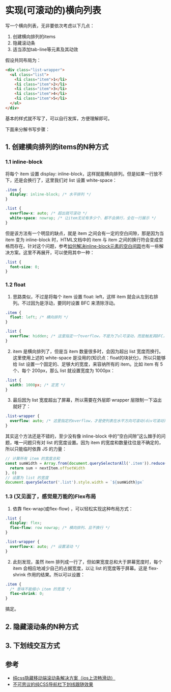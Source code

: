 # 实现(可滚动的)横向列表

写一个横向列表，无非要依次考虑以下几点：

1. 创建横向排列的items
2. 隐藏滚动条
3. 适当添加tab-line等元素及其动效

假设共同布局为：
```html
<div class="list-wrapper">
  <ul class="list">
    <li class="item">1</li>
    <li class="item">2</li>
    <li class="item">3</li>
    <li class="item">4</li>
    <li class="item">5</li>
  </ul>
</div>
```
基本的样式就不写了，可以自行发挥，方便理解即可。

下面来分解书写步骤：

## 1. 创建横向排列的items的N种方式

### 1.1 inline-block

将每个 item 设置 display: inline-block，这样就能横向排列。但是如果一行放不下，还是会换行了，这里我们对 list 设置 white-space：
```css
.item {
  display: inline-block; /* 水平排列 */
}

.list {
  overflow-x: auto; /* 超出就可滚动 */
  white-space: nowrap; /* 让item无论有多少个、都不会换行，全在一行展示 */
}
```

但是该方法有一个明显的缺点，就是 item 之间会有一定的空白间隙，那是因为当 item 变为 inline-block 时，HTML文档中的 item 与 item 之间的换行符会变成空格而存在。针对这个问题，参考[如何解决inline-block元素的空白间距](https://www.w3cplus.com/css/fighting-the-space-between-inline-block-elements)也有一些解决方案。这里不再展开，可以使用其中一种：

```css
.list {
  font-size: 0;
}
```

### 1.2 float

1. 思路类似，不过是将每个 item 设置 float: left，这样 item 就会从左到右排列。不过因为是浮动，要同时设置 BFC 来清除浮动。

```css
.item {
  float: left; /* 横向排列 */
}

.list {
  overflow: hidden; /* 这里指定一个overflow，不是为了ul可滚动，而是触发其BFC，使高度不塌陷 */
}
```

2. item 是横向排列了，但是当 item 数量很多时，会因为超出 list 宽度而换行。这里使用上述的 white-space 是没用的(知识点：float的块状化)，所以只能够给 list 设置一个固定的、足够大的宽度，来容纳所有的 item。比如 item 有 5 个、每个 200px，那么 list 就设置宽度为 1000px：

```css
.list {
  width: 1000px; /* 定宽 */
}
```

3. 最后因为 list 宽度超出了屏幕，所以需要在外层即 wrapper 层限制一下溢出就好了：
```css
.list-wrapper {
  overflow: auto; /* 这里指定的overflow，才是使列表在水平方向可滚动(div可滚动) */
}
```

其实这个方法还是不错的，至少没有像 inline-block 中的“空白间隙”这么棘手的问题，唯一问题只有对 list 的宽度设置。因为 item 的宽度和数量往往是不确定的，所以只能临时依靠 JS 的力量：

```js
// 计算所有 item 的宽度总和
const sumWidth = Array.from(document.querySelectorAll('.item')).reduce((sum, nextItem) => {
  return sum + nextItem.offsetWidth
}, 0)
// 设置为 list 的宽度
document.querySelector('.list').style.width = `${sumWidth}px`
```

### 1.3 (又见面了，感觉是万能的)Flex布局

1. 依靠 flex-wrap(或flex-flow) ，可以轻松实现这种布局方式：
```css
.list {
  display: flex;
  flex-flow: row nowrap; /* 横向排列、且不换行 */
}

.list-wrapper {
  overflow-x: auto; /* 设置滚动 */
}
```

2. 此刻发现，虽然 item 排列成一行了，但如果宽度总和大于屏幕宽度时，每个 item 会相应地减少自己的占据宽度，以让 list 的宽度等于屏幕。这是 flex-shrink 作用的结果。所以可以设置：
```css
.item {
  /* 意味不能缩小 item 的宽度 */
  flex-shrink: 0;
}
```
搞定。


## 2. 隐藏滚动条的N种方式

## 3. 下划线交互方式


## 参考
- [纯css隐藏移动端滚动条解决方案（ios上流畅滑动）](https://www.jianshu.com/p/01a85bf1e113)
- [不可思议的纯CSS导航栏下划线跟随效果](https://juejin.im/post/5ab9e9056fb9a028be360292)
